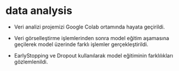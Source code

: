 # data analysis
* Veri analizi projemizi Google Colab ortamında hayata geçirildi. 

* Veri görselleştirme işlemlerinden sonra model eğitim aşamasına geçilerek model üzerinde farklı işlemler gerçekleştirildi. 

* EarlyStopping ve Dropout kullanılarak model eğitiminin farklılıkları gözlemlenildi. 
